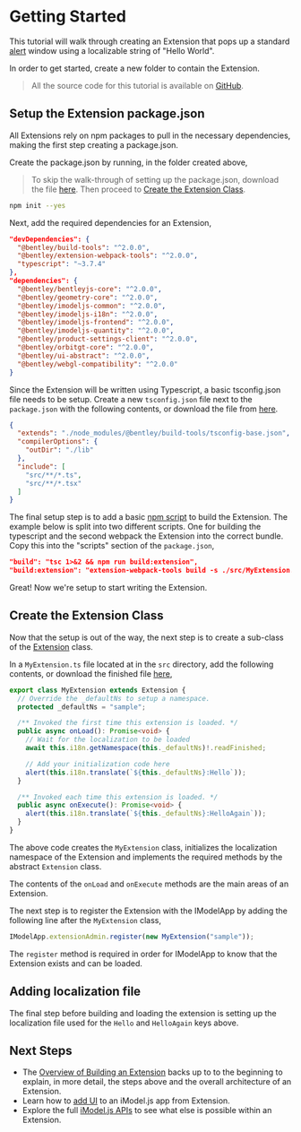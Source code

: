 # Getting Started

This tutorial will walk through creating an Extension that pops up a standard [alert](https://developer.mozilla.org/docs/Web/API/Window/alert) window using a localizable string of "Hello World".

In order to get started, create a new folder to contain the Extension.

> All the source code for this tutorial is available on [GitHub](https://github.com/imodeljs/extension-sample).

## Setup the Extension package.json

All Extensions rely on npm packages to pull in the necessary dependencies, making the first step creating a package.json.

Create the package.json by running, in the folder created above,

> To skip the walk-through of setting up the package.json, download the file [here](https://raw.githubusercontent.com/imodeljs/extension-sample/master/package.json). Then proceed to [Create the Extension Class](#create-the-extension-class).

```sh
npm init --yes
```

Next, add the required dependencies for an Extension,

```json
"devDependencies": {
  "@bentley/build-tools": "^2.0.0",
  "@bentley/extension-webpack-tools": "^2.0.0",
  "typescript": "~3.7.4"
},
"dependencies": {
  "@bentley/bentleyjs-core": "^2.0.0",
  "@bentley/geometry-core": "^2.0.0",
  "@bentley/imodeljs-common": "^2.0.0",
  "@bentley/imodeljs-i18n": "^2.0.0",
  "@bentley/imodeljs-frontend": "^2.0.0",
  "@bentley/imodeljs-quantity": "^2.0.0",
  "@bentley/product-settings-client": "^2.0.0",
  "@bentley/orbitgt-core": "^2.0.0",
  "@bentley/ui-abstract": "^2.0.0",
  "@bentley/webgl-compatibility": "^2.0.0"
}
```

Since the Extension will be written using Typescript, a basic tsconfig.json file needs to be setup. Create a new `tsconfig.json` file next to the `package.json` with the following contents, or download the file from [here](https://raw.githubusercontent.com/imodeljs/extension-sample/master/tsconfig.json).

```json
{
  "extends": "./node_modules/@bentley/build-tools/tsconfig-base.json",
  "compilerOptions": {
    "outDir": "./lib"
  },
  "include": [
    "src/**/*.ts",
    "src/**/*.tsx"
  ]
}
```

The final setup step is to add a basic [npm script](https://docs.npmjs.com/misc/scripts) to build the Extension. The example below is split into two different scripts. One for building the typescript and the second webpack the Extension into the correct bundle.  Copy this into the "scripts" section of the `package.json`,

```json
"build": "tsc 1>&2 && npm run build:extension",
"build:extension": "extension-webpack-tools build -s ./src/MyExtension.ts -o ./lib/extension",
```

Great! Now we're setup to start writing the Extension.

## Create the Extension Class

Now that the setup is out of the way, the next step is to create a sub-class of the [Extension]($frontend) class.

In a `MyExtension.ts` file located at in the `src` directory, add the following contents, or download the finished file [here](https://github.com/imodeljs/extension-sample/blob/master/src/MyExtension.ts),

```ts
export class MyExtension extends Extension {
  // Override the _defaultNs to setup a namespace.
  protected _defaultNs = "sample";

  /** Invoked the first time this extension is loaded. */
  public async onLoad(): Promise<void> {
    // Wait for the localization to be loaded
    await this.i18n.getNamespace(this._defaultNs)!.readFinished;

    // Add your initialization code here
    alert(this.i18n.translate(`${this._defaultNs}:Hello`));
  }

  /** Invoked each time this extension is loaded. */
  public async onExecute(): Promise<void> {
    alert(this.i18n.translate(`${this._defaultNs}:HelloAgain`));
  }
}
```

The above code creates the `MyExtension` class, initializes the localization namespace of the Extension and implements the required methods by the abstract `Extension` class.

The contents of the `onLoad` and `onExecute` methods are the main areas of an Extension.

The next step is to register the Extension with the IModelApp by adding the following line after the `MyExtension` class,

```ts
IModelApp.extensionAdmin.register(new MyExtension("sample"));
```

The `register` method is required in order for IModelApp to know that the Extension exists and can be loaded.

## Adding localization file

The final step before building and loading the extension is setting up the localization file used for the `Hello` and `HelloAgain` keys above.

## Next Steps

- The [Overview of Building an Extension](./BuildingAnExtension) backs up to to the beginning to explain, in more detail, the steps above and the overall architecture of an Extension.
- Learn how to [add UI](../../ui/augmentingui) to an iModel.js app from Extension.
- Explore the full [iModel.js APIs](https://www.imodeljs.org/reference/) to see what else is possible within an Extension.
